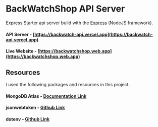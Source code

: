 # BackWatchShop API Server

Express Starter api server build with the [Express](https://expressjs.com/en/starter/installing.html) (NodeJS framework).

#### API Server - [https://backwatch-api.vercel.app](https://backwatch-api.vercel.app)

#### Live Website - [https://backwatchshop.web.app](https://backwatchshop.web.app)

## Resources
I used the following packages and resources in this project.

#### MongoDB Atlas - [Documentation Link](https://www.mongodb.com/docs)

#### jsonwebtoken - [Github Link](https://github.com/auth0/node-jsonwebtoken)

#### dotenv - [Github Link](https://github.com/motdotla/dotenv)